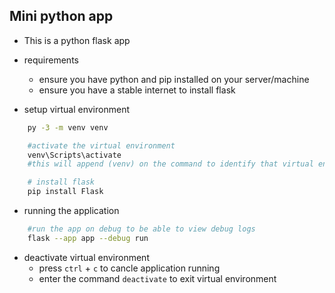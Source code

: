 ## Mini python app

- This is a python flask app

- requirements
    - ensure you have python and pip installed on your server/machine
    - ensure you have a stable internet to install flask

- setup virtual environment

```bash
    py -3 -m venv venv

    #activate the virtual environment
    venv\Scripts\activate
    #this will append (venv) on the command to identify that virtual environment is active

    # install flask
    pip install Flask

```
- running the application

```bash
    #run the app on debug to be able to view debug logs
    flask --app app --debug run
```

- deactivate virtual environment
    - press `ctrl` + `c` to cancle application running
    - enter the command `deactivate` to exit virtual environment
